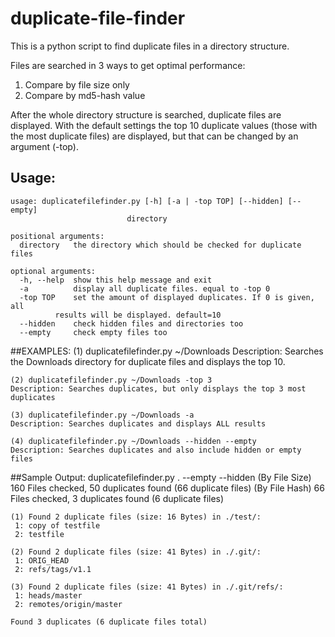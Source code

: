 # duplicate-file-finder
This is a python script to find duplicate files in a directory structure.

Files are searched in 3 ways to get optimal performance:

1. Compare by file size only
2. Compare by md5-hash value

After the whole directory structure is searched, duplicate files are displayed. With the default settings the top 10 duplicate values (those with the most duplicate files) are displayed, but that can be changed by an argument (-top).

## Usage:
    usage: duplicatefilefinder.py [-h] [-a | -top TOP] [--hidden] [--empty]
                              directory

    positional arguments:
      directory   the directory which should be checked for duplicate files

    optional arguments:
      -h, --help  show this help message and exit
      -a          display all duplicate files. equal to -top 0
      -top TOP    set the amount of displayed duplicates. If 0 is given, all
              results will be displayed. default=10
      --hidden    check hidden files and directories too
      --empty     check empty files too

##EXAMPLES:
    (1) duplicatefilefinder.py ~/Downloads
    Description: Searches the Downloads directory for duplicate files and displays the top 10.

    (2) duplicatefilefinder.py ~/Downloads -top 3
    Description: Searches duplicates, but only displays the top 3 most duplicates

    (3) duplicatefilefinder.py ~/Downloads -a
    Description: Searches duplicates and displays ALL results

    (4) duplicatefilefinder.py ~/Downloads --hidden --empty
    Description: Searches duplicates and also include hidden or empty files


##Sample Output:
	duplicatefilefinder.py . --empty --hidden
	(By File Size) 160 Files checked, 50 duplicates found (66 duplicate files) 
	(By File Hash) 66 Files checked, 3 duplicates found (6 duplicate files) 
	
	(1) Found 2 duplicate files (size: 16 Bytes) in ./test/:
	 1: copy of testfile
	 2: testfile
	
	(2) Found 2 duplicate files (size: 41 Bytes) in ./.git/:
	 1: ORIG_HEAD
	 2: refs/tags/v1.1
	
	(3) Found 2 duplicate files (size: 41 Bytes) in ./.git/refs/:
	 1: heads/master
	 2: remotes/origin/master
	
	Found 3 duplicates (6 duplicate files total)

